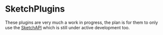 # SketchPlugins

These plugins are very much a work in progress, the plan is for them to only use the [SketchAPI](https://github.com/BohemianCoding/SketchAPI) which is still under active development too.
